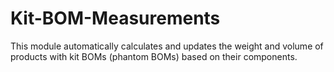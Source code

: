 # Kit-BOM-Measurements
This module automatically calculates and updates the weight and volume of products with kit BOMs (phantom BOMs) based on their components.
